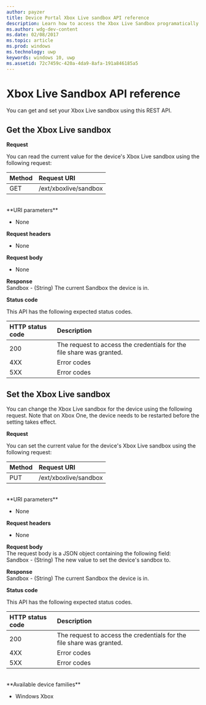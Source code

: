 ```yaml
---
author: payzer
title: Device Portal Xbox Live sandbox API reference
description: Learn how to access the Xbox Live Sandbox programatically.
ms.author: wdg-dev-content
ms.date: 02/08/2017
ms.topic: article
ms.prod: windows
ms.technology: uwp
keywords: windows 10, uwp
ms.assetid: 72c7459c-420a-4da9-8afa-191a846185a5
---
```


# Xbox Live Sandbox API reference   
You can get and set your Xbox Live sandbox using this REST API.

## Get the Xbox Live sandbox

**Request**

You can read the current value for the device's Xbox Live sandbox using the following request:

Method      | Request URI
:------     | :-----
GET | /ext/xboxlive/sandbox
<br />
**URI parameters**

- None

**Request headers**

- None

**Request body**

- None

**Response**   
Sandbox - (String) The current Sandbox the device is in.   

**Status code**

This API has the following expected status codes.

HTTP status code      | Description
:------     | :-----
200 | The request to access the credentials for the file share was granted.
4XX | Error codes
5XX | Error codes

## Set the Xbox Live sandbox
You can change the Xbox Live sandbox for the device using the following request. Note that on Xbox One, the device needs to be restarted before the setting takes effect.

**Request**

You can set the current value for the device's Xbox Live sandbox using the following request:

Method      | Request URI
:------     | :-----
PUT | /ext/xboxlive/sandbox
<br />
**URI parameters**

- None

**Request headers**

- None

**Request body**   
The request body is a JSON object containing the following field:   
Sandbox - (String) The new value to set the device's sandbox to.

**Response**   
Sandbox - (String) The current Sandbox the device is in.   

**Status code**

This API has the following expected status codes.

HTTP status code      | Description
:------     | :-----
200 | The request to access the credentials for the file share was granted.
4XX | Error codes
5XX | Error codes

<br />
**Available device families**

* Windows Xbox

